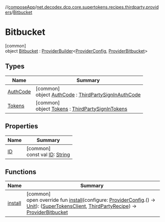 //[composeApp](../../../index.md)/[net.decodex.dcp.core.supertokens.recipes.thirdparty.providers](../index.md)/[Bitbucket](index.md)

# Bitbucket

[common]\
object [Bitbucket](index.md) : [ProviderBuilder](../../net.decodex.dcp.core.supertokens.recipes.thirdparty/-provider-builder/index.md)&lt;[ProviderConfig](../../net.decodex.dcp.core.supertokens.recipes.thirdparty/-provider-config/index.md), [ProviderBitbucket](../-provider-bitbucket/index.md)&gt;

## Types

| Name | Summary |
|---|---|
| [AuthCode](-auth-code/index.md) | [common]<br>object [AuthCode](-auth-code/index.md) : [ThirdPartySignInAuthCode](../../net.decodex.dcp.core.supertokens.recipes.thirdparty/-third-party-sign-in-auth-code/index.md) |
| [Tokens](-tokens/index.md) | [common]<br>object [Tokens](-tokens/index.md) : [ThirdPartySignInTokens](../../net.decodex.dcp.core.supertokens.recipes.thirdparty/-third-party-sign-in-tokens/index.md) |

## Properties

| Name | Summary |
|---|---|
| [ID](-i-d.md) | [common]<br>const val [ID](-i-d.md): [String](https://kotlinlang.org/api/latest/jvm/stdlib/kotlin/-string/index.html) |

## Functions

| Name | Summary |
|---|---|
| [install](install.md) | [common]<br>open override fun [install](install.md)(configure: [ProviderConfig](../../net.decodex.dcp.core.supertokens.recipes.thirdparty/-provider-config/index.md).() -&gt; [Unit](https://kotlinlang.org/api/latest/jvm/stdlib/kotlin/-unit/index.html)): ([SuperTokensClient](../../net.decodex.dcp.core.supertokens/-super-tokens-client/index.md), [ThirdPartyRecipe](../../net.decodex.dcp.core.supertokens.recipes.thirdparty/-third-party-recipe/index.md)) -&gt; [ProviderBitbucket](../-provider-bitbucket/index.md) |
